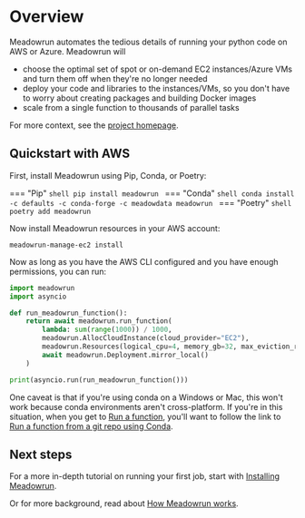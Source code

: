 # Overview

Meadowrun automates the tedious details of running your python code on AWS or Azure.
Meadowrun will

- choose the optimal set of spot or on-demand EC2 instances/Azure VMs and turn them off
  when they're no longer needed
- deploy your code and libraries to the instances/VMs, so you don't have to worry about
  creating packages and building Docker images
- scale from a single function to thousands of parallel tasks

For more context, see the [project homepage](https://meadowrun.io).
  
## Quickstart with AWS

First, install Meadowrun using Pip, Conda, or Poetry:

=== "Pip"
    ```shell
    pip install meadowrun
    ```
=== "Conda"
    ```shell
    conda install -c defaults -c conda-forge -c meadowdata meadowrun
    ```
=== "Poetry"
    ```shell
    poetry add meadowrun
    ```

Now install Meadowrun resources in your AWS account:

```shell
meadowrun-manage-ec2 install
```

Now as long as you have the AWS CLI configured and you have enough permissions, you can
run:

```python
import meadowrun
import asyncio

def run_meadowrun_function():
    return await meadowrun.run_function(
        lambda: sum(range(1000)) / 1000,
        meadowrun.AllocCloudInstance(cloud_provider="EC2"),
        meadowrun.Resources(logical_cpu=4, memory_gb=32, max_eviction_rate=15),
        await meadowrun.Deployment.mirror_local()
    )

print(asyncio.run(run_meadowrun_function()))
```

One caveat is that if you're using conda on a Windows or Mac, this won't work
because conda environments aren't cross-platform. If you're in this situation, when you
get to [Run a function](../tutorial/run_function), you'll want to follow the link to [Run
a function from a git repo using Conda](../tutorial/run_function_git_conda).

## Next steps

For a more in-depth tutorial on running your first job, start with [Installing
Meadowrun](../tutorial/install).

Or for more background, read about [How Meadowrun works](../explanation/how_it_works).
